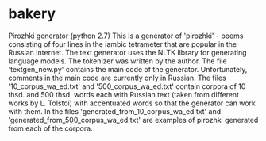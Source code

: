 # bakery
Pirozhki generator (python 2.7)
This is a generator of 'pirozhki' - poems consisting of four lines in the iambic tetrameter that are popular in the Russian Internet.
The text generator uses the NLTK library for generating language models. The tokenizer was written by the author.
The file 'textgen_new.py' contains the main code of the generator. Unfortunately, comments in the main code are currently only in Russian.
The files '10_corpus_wa_ed.txt' and '500_corpus_wa_ed.txt' contain corpora of 10 thsd. and 500 thsd. words each with Russian text (taken from different works by L. Tolstoi) with accentuated words so that the generator can work with them.
In the files 'generated_from_10_corpus_wa_ed.txt' and 'generated_from_500_corpus_wa_ed.txt' are examples of pirozhki generated from each of the corpora.
